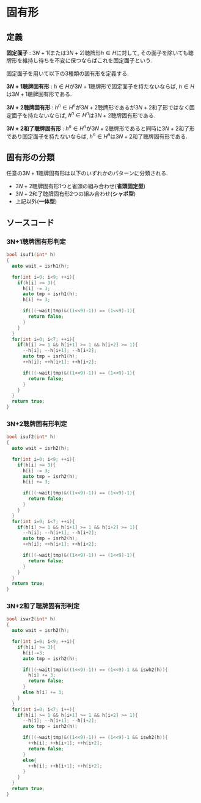 # 固有形

## 定義

**固定面子**
: $3N+1$(または$3N+2$)聴牌形$h \in H$に対して, その面子を除いても聴牌形を維持し待ちを不変に保つならばこれを固定面子という. 

固定面子を用いて以下の3種類の固有形を定義する.

**$3N+1$聴牌固有形**
: $h \in H$が$3N+1$聴牌形で固定面子を持たないならば, $h \in H$は$3N+1$聴牌固有形である. 

**$3N+2$聴牌固有形**
: $h^n \in H^n$が$3N+2$聴牌形であるが$3N+2$和了形ではなく固定面子を持たないならば, $h^n \in H^n$は$3N+2$聴牌固有形である. 

**$3N+2$和了聴牌固有形**
: $h^n \in H^n$が$3N+2$聴牌形であると同時に$3N+2$和了形であり固定面子を持たないならば, $h^n \in H^n$は$3N+2$和了聴牌固有形である. 

## 固有形の分類

任意の$3N+1$聴牌固有形は以下のいずれかのパターンに分類される.

- $3N+2$聴牌固有形1つと雀頭の組み合わせ(**雀頭固定型**)
- $3N+2$和了聴牌固有形2つの組み合わせ(**シャボ型**)
- 上記以外(**一体型**)

## ソースコード

### 3N+1聴牌固有形判定

```cpp
bool isuf1(int* h)
{
  auto wait = isrh1(h);

  for(int i=0; i<9; ++i){
    if(h[i] >= 3){
      h[i] -= 3;
      auto tmp = isrh1(h);
      h[i] += 3;

      if(((~wait|tmp)&((1<<9)-1)) == (1<<9)-1){
        return false;
      }
    }
  }
  for(int i=0; i<7; ++i){
    if(h[i] >= 1 && h[i+1] >= 1 && h[i+2] >= 1){
      --h[i]; --h[i+1]; --h[i+2];
      auto tmp = isrh1(h);
      ++h[i]; ++h[i+1]; ++h[i+2];

      if(((~wait|tmp)&((1<<9)-1)) == (1<<9)-1){
        return false;
      }
    }
  }
  return true;
}
```

### 3N+2聴牌固有形判定

```cpp
bool isuf2(int* h)
{
  auto wait = isrh2(h);

  for(int i=0; i<9; ++i){
    if(h[i] >= 3){
      h[i] -= 3;
      auto tmp = isrh2(h);
      h[i] += 3;

      if(((~wait|tmp)&((1<<9)-1)) == (1<<9)-1){
        return false;
      }
    }
  }
  for(int i=0; i<7; ++i){
    if(h[i] >= 1 && h[i+1] >= 1 && h[i+2] >= 1){
      --h[i]; --h[i+1]; --h[i+2];
      auto tmp = isrh2(h);
      ++h[i]; ++h[i+1]; ++h[i+2];

      if(((~wait|tmp)&((1<<9)-1)) == (1<<9)-1){
        return false;
      }
    }
  }
  return true;
}
```

### 3N+2和了聴牌固有形判定

```cpp
bool iswr2(int* h)
{
  auto wait = isrh2(h);

  for(int i=0; i<9; ++i){
    if(h[i] >= 3){
      h[i]-=3;
      auto tmp = isrh2(h);

      if(((~wait|tmp)&((1<<9)-1)) == (1<<9)-1 && iswh2(h)){
        h[i] += 3;
        return false;
      }
      else h[i] += 3;
    }
  }
  for(int i=0; i<7; i++){
    if(h[i] >= 1 && h[i+1] >= 1 && h[i+2] >= 1){
      --h[i]; --h[i+1]; --h[i+2];
      auto tmp = isrh2(h);

      if(((~wait|tmp)&((1<<9)-1)) == (1<<9)-1 && iswh2(h)){
        ++h[i]; ++h[i+1]; ++h[i+2];
        return false;
      }
      else{
        ++h[i]; ++h[i+1]; ++h[i+2];
      }
    }
  }
  return true;
}
```
